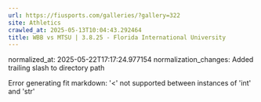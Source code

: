 ```yaml
---
url: https://fiusports.com/galleries/?gallery=322
site: Athletics
crawled_at: 2025-05-13T10:04:43.292464
title: WBB vs MTSU | 3.8.25 - Florida International University
---
```

normalized_at: 2025-05-22T17:17:24.977154
normalization_changes: Added trailing slash to directory path

Error generating fit markdown: '<' not supported between instances of 'int' and 'str'